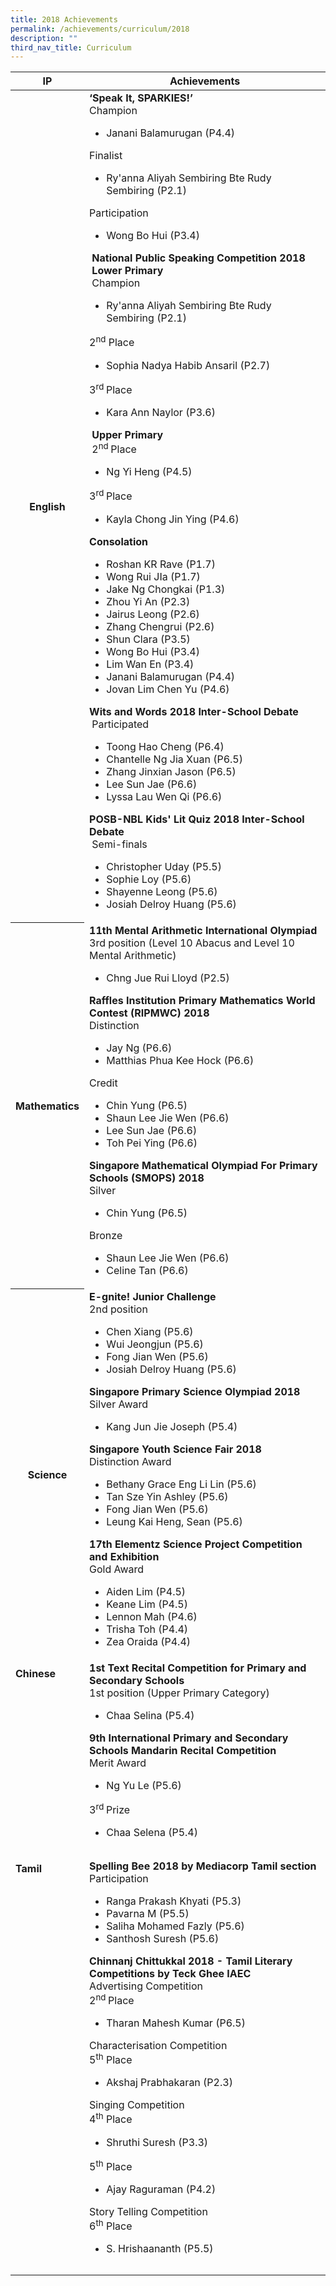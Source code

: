 ```yaml
---
title: 2018 Achievements
permalink: /achievements/curriculum/2018
description: ""
third_nav_title: Curriculum
---
```

<table>
<thead>
<tr>
<th>IP</th>
<th>Achievements</th>
</tr>
</thead>
<tbody>
<tr>
<th>English</th>
<td><strong>&lsquo;Speak It, SPARKIES!&rsquo;</strong><br />Champion<br />
<ul>
<li>Janani Balamurugan (P4.4)</li>
</ul>
Finalist
<ul>
<li>Ry'anna Aliyah Sembiring Bte Rudy Sembiring (P2.1)</li>
</ul>
Participation
<ul>
<li>Wong Bo Hui (P3.4)</li>
</ul>
<strong>&nbsp;National Public Speaking Competition 2018</strong><br /><strong>&nbsp;Lower Primary</strong><br />&nbsp;Champion<br />
<ul>
<li>Ry'anna Aliyah Sembiring Bte Rudy Sembiring (P2.1)</li>
</ul>
2<sup>nd</sup>&nbsp;Place
<ul>
<li>Sophia Nadya Habib Ansaril (P2.7)</li>
</ul>
3<sup>rd&nbsp;</sup>Place
<ul>
<li>Kara Ann Naylor (P3.6)</li>
</ul>
<strong>&nbsp;Upper&nbsp;Primary<br /></strong>&nbsp;2<sup>nd&nbsp;</sup>Place<br />
<ul>
<li>Ng Yi Heng (P4.5)</li>
</ul>
3<sup>rd&nbsp;</sup>Place
<ul>
<li>Kayla Chong Jin Ying (P4.6)</li>
</ul>
<strong>Consolation<br /></strong>
<ul>
<li>Roshan KR Rave (P1.7)</li>
<li>Wong Rui JIa (P1.7)</li>
<li>Jake Ng Chongkai (P1.3)</li>
<li>Zhou Yi An (P2.3)</li>
<li>Jairus Leong (P2.6)</li>
<li>Zhang Chengrui (P2.6)</li>
<li>Shun Clara (P3.5)</li>
<li>Wong Bo Hui (P3.4)</li>
<li>Lim Wan En (P3.4)</li>
<li>Janani Balamurugan (P4.4)</li>
<li>Jovan Lim Chen Yu (P4.6)</li>
</ul>
<strong>Wits and Words 2018&nbsp;</strong><strong>Inter-School Debate</strong><br />&nbsp;Participated
<ul>
<li>Toong Hao Cheng (P6.4)</li>
<li>Chantelle Ng Jia Xuan (P6.5)</li>
<li>Zhang Jinxian Jason (P6.5)</li>
<li>Lee Sun Jae (P6.6)</li>
<li>Lyssa Lau Wen Qi (P6.6)</li>
</ul>
<strong>POSB-NBL Kids' Lit Quiz 2018&nbsp;</strong><strong>Inter-School Debate</strong><br />&nbsp;Semi-finals
<ul>
<li>Christopher Uday (P5.5)</li>
<li>Sophie Loy (P5.6)</li>
<li>Shayenne Leong (P5.6)</li>
<li>Josiah Delroy Huang (P5.6)</li>
</ul>
</td>
</tr>
<tr>
<th>Mathematics</th>
<td><strong>11th Mental Arithmetic International Olympiad<br /></strong>3rd position (Level 10 Abacus and Level 10 Mental Arithmetic)<br />
<ul>
<li>Chng Jue Rui Lloyd (P2.5)</li>
</ul>
<strong>Raffles Institution Primary Mathematics World Contest (RIPMWC) 2018</strong><br />Distinction<br />
<ul>
<li>Jay Ng (P6.6)</li>
<li>Matthias Phua Kee Hock (P6.6)</li>
</ul>
Credit
<ul>
<li>Chin Yung (P6.5)</li>
<li>Shaun Lee Jie Wen (P6.6)</li>
<li>Lee Sun Jae (P6.6)</li>
<li>Toh Pei Ying (P6.6)</li>
</ul>
<strong>Singapore Mathematical Olympiad For Primary Schools (SMOPS) 2018</strong><br />Silver
<ul>
<li>Chin Yung (P6.5)</li>
</ul>
Bronze
<ul>
<li>Shaun Lee Jie Wen (P6.6)</li>
<li>Celine Tan (P6.6)</li>
</ul>
</td>
</tr>
<tr>
<th><strong>Science</strong></th>
<td>
<strong>E-gnite! Junior Challenge</strong><br />2nd position
<ul>
<li>Chen Xiang (P5.6)</li>
<li>Wui Jeongjun (P5.6)</li>
<li>Fong Jian Wen (P5.6)</li>
<li>Josiah Delroy Huang (P5.6)</li>
</ul>
<strong>Singapore Primary Science Olympiad 2018</strong>
<br>Silver Award
<ul>
<li>Kang Jun Jie Joseph (P5.4)</li>
</ul>
<strong>Singapore Youth Science Fair 2018</strong>
<br>Distinction Award
<ul>
<li>Bethany Grace Eng Li Lin (P5.6)</li>
<li>Tan Sze Yin Ashley (P5.6)</li>
<li>Fong Jian Wen (P5.6)</li>
<li>Leung Kai Heng, Sean (P5.6)</li>
</ul>
<strong>17th Elementz Science Project Competition and Exhibition</strong><br />Gold Award<br />
<ul>
<li>Aiden Lim (P4.5)</li>
<li>Keane Lim (P4.5)</li>
<li>Lennon Mah (P4.6)</li>
<li>Trisha Toh (P4.4)</li>
<li>Zea Oraida (P4.4)</li>
</ul>
</td>
</tr>
<tr>
<td><strong>Chinese<br /><br /><br /><br /><br /><br /><br /><br /><br /><br /><br /><br /><br /><br /></strong></td>
<td><strong>1st Text Recital Competition for Primary and Secondary Schools</strong><br />1st position (Upper Primary Category)<br />
<ul>
<li>Chaa Selina (P5.4)</li>
</ul>
<strong>9th International Primary and Secondary Schools Mandarin Recital Competition&nbsp;</strong><br />Merit Award
<ul>
<li>Ng Yu Le (P5.6)</li>
</ul>
3<sup>rd&nbsp;</sup>Prize
<ul>
<li>Chaa Selena (P5.4)</li>
</ul>
</td>
</tr>
<tr>
<td>
<p><strong>Tamil</strong></p>
<br /><br /><br /><br /><br /><br /><br /><br /><br /><br /><br /><br /><br /><br /><br /><br /><br /><br /><br /><br /><br /><br /><br /><br /><br /><br /><br /><br /><br /><br /><br /></td>
<td><strong>Spelling Bee 2018 by Mediacorp Tamil section</strong><br />Participation&nbsp;<br />
<ul>
<li>Ranga Prakash Khyati (P5.3)</li>
<li>Pavarna M (P5.5)</li>
<li>Saliha Mohamed Fazly (P5.6)</li>
<li>Santhosh Suresh (P5.6)</li>
</ul>
<strong>Chinnanj Chittukkal 2018 - Tamil Literary Competitions by Teck Ghee IAEC<br /></strong>Advertising Competition<br />2<sup>nd&nbsp;</sup>Place<br />
<ul>
<li>Tharan Mahesh Kumar (P6.5)</li>
</ul>
Characterisation Competition&nbsp;<br />5<sup>th</sup>&nbsp;Place
<ul>
<li>Akshaj Prabhakaran (P2.3)</li>
</ul>
Singing Competition&nbsp;<br />4<sup>th</sup>&nbsp;Place
<ul>
<li>Shruthi Suresh (P3.3)</li>
</ul>
5<sup>th</sup>&nbsp;Place
<ul>
<li>Ajay Raguraman (P4.2)</li>
</ul>
Story Telling Competition&nbsp;<br />6<sup>th</sup>&nbsp;Place
<ul>
<li>S. Hrishaananth (P5.5)&nbsp;</li>
</ul>
</td>
</tr>
</tbody>
</table>